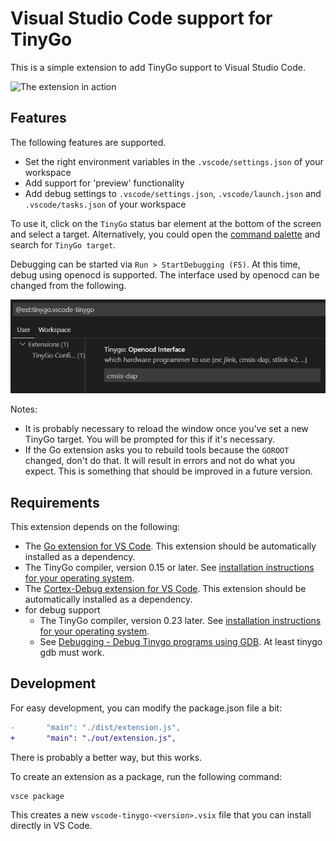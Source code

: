 # Visual Studio Code support for TinyGo

This is a simple extension to add TinyGo support to Visual Studio Code.

![The extension in action](images/screenshot.png)

## Features

The following features are supported.

  * Set the right environment variables in the `.vscode/settings.json` of your workspace
  * Add support for 'preview' functionality
  * Add debug settings to `.vscode/settings.json`, `.vscode/launch.json` and `.vscode/tasks.json` of your workspace

To use it, click on the `TinyGo` status bar element at the bottom of the screen and select a target. Alternatively, you could open the [command palette](https://code.visualstudio.com/docs/getstarted/userinterface#_command-palette) and search for `TinyGo target`.

Debugging can be started via `Run > StartDebugging (F5)`. At this time, debug using openocd is supported. The interface used by openocd can be changed from the following.

![settings](images/settings.png)

Notes:

  * It is probably necessary to reload the window once you've set a new TinyGo target. You will be prompted for this if it's necessary.
  * If the Go extension asks you to rebuild tools because the `GOROOT` changed, don't do that. It will result in errors and not do what you expect. This is something that should be improved in a future version.

## Requirements

This extension depends on the following:

  * The [Go extension for VS Code](https://marketplace.visualstudio.com/items?itemName=golang.go). This extension should be automatically installed as a dependency.
  * The TinyGo compiler, version 0.15 or later. See [installation instructions for your operating system](https://tinygo.org/getting-started/).
  * The [Cortex-Debug extension for VS Code](https://marketplace.visualstudio.com/items?itemName=marus25.cortex-debug). This extension should be automatically installed as a dependency.
  * for debug support
    * The TinyGo compiler, version 0.23 later. See [installation instructions for your operating system](https://tinygo.org/getting-started/).
    * See [Debugging - Debug Tinygo programs using GDB](https://tinygo.org/docs/guides/debugging/). At least tinygo gdb must work.

## Development

For easy development, you can modify the package.json file a bit:

```diff
-       "main": "./dist/extension.js",
+       "main": "./out/extension.js",
```

There is probably a better way, but this works.

To create an extension as a package, run the following command:

    vsce package

This creates a new `vscode-tinygo-<version>.vsix` file that you can install directly in VS Code.
